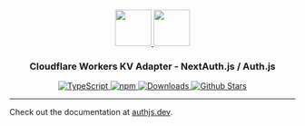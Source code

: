 <p align="center">
  <br/>
  <a href="https://authjs.dev" target="_blank">
    <img height="64px" src="https://authjs.dev/img/logo/logo-sm.png" />
  </a>
  <a href="https://developers.cloudflare.com/kv/" target="_blank">
    <img height="64px" src="https://authjs.dev/img/adapters/workerskv.svg"/>
  </a>
  <h3 align="center"><b>Cloudflare Workers KV Adapter</b> - NextAuth.js / Auth.js</a></h3>
  <p align="center" style="align: center;">
    <a href="https://npm.im/@auth/workerskv-adapter">
      <img src="https://img.shields.io/badge/TypeScript-blue?style=flat-square" alt="TypeScript" />
    </a>
    <a href="https://npm.im/@auth/workerskv-adapter">
      <img alt="npm" src="https://img.shields.io/npm/v/@auth/workerskv-adapter?color=green&label=@auth/workerskv-adapter&style=flat-square">
    </a>
    <a href="https://www.npmtrends.com/@auth/workerskv-adapter">
      <img src="https://img.shields.io/npm/dm/@auth/workerskv-adapter?label=%20downloads&style=flat-square" alt="Downloads" />
    </a>
    <a href="https://github.com/nextauthjs/next-auth/stargazers">
      <img src="https://img.shields.io/github/stars/nextauthjs/next-auth?style=flat-square" alt="Github Stars" />
    </a>
  </p>
</p>

---

Check out the documentation at [authjs.dev](https://authjs.dev/reference/adapter/workerskv).
